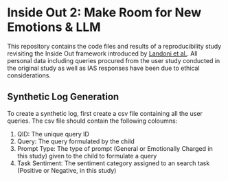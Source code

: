 # Inside Out 2: Make Room for New Emotions & LLM

This repository contains the code files and results of a reproducibility study revisiting the Inside Out framework introduced by [Landoni et al.](https://dl.acm.org/doi/abs/10.1145/3340631.3394847). 
All personal data including queries procured from the user study conducted in the original study as well as IAS responses have been due to ethical considerations.

## Synthetic Log Generation
To create a synthetic log, first create a csv file containing all the user queries. The csv file should contain the following coloumns:

1. QID: The unique query ID
2. Query: The query formulated by the child
3. Prompt Type: The type of prompt (General or Emotionally Charged in this study) given to the child to formulate a query
4. Task Sentiment: The sentiment category assigned to an search task (Positive or Negative, in this study)
